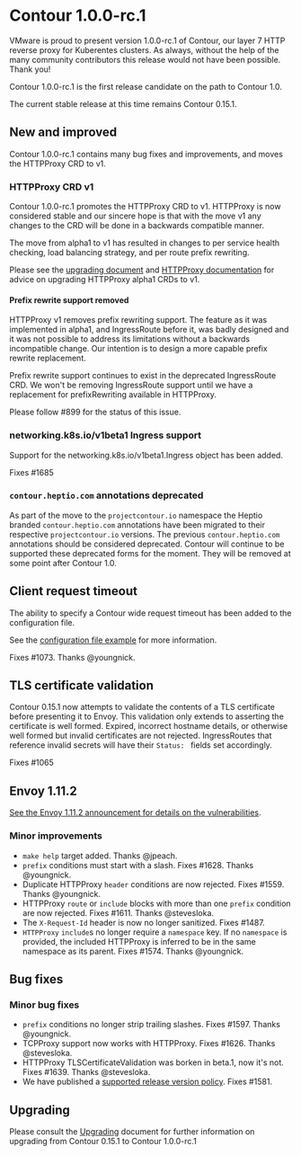 # Contour 1.0.0-rc.1

VMware is proud to present version 1.0.0-rc.1 of Contour, our layer 7 HTTP reverse proxy for Kuberentes clusters. As always, without the help of the many community contributors this release would not have been possible. Thank you!

Contour 1.0.0-rc.1 is the first release candidate on the path to Contour 1.0.

The current stable release at this time remains Contour 0.15.1.

## New and improved 

Contour 1.0.0-rc.1 contains many bug fixes and improvements, and moves the HTTPProxy CRD to v1.

### HTTPProxy CRD v1

Contour 1.0.0-rc.1 promotes the HTTPProxy CRD to v1. HTTPProxy is now considered stable and our sincere hope is that with the move v1 any changes to the CRD will be done in a backwards compatible manner.  

The move from alpha1 to v1 has resulted in changes to per service health checking, load balancing strategy, and per route prefix rewriting.

Please see the [upgrading document](/docs/upgrading.md) and [HTTPProxy documentation](/docs/httpproxy.md) for advice on upgrading HTTPProxy alpha1 CRDs to v1. 

#### Prefix rewrite support removed

HTTPProxy v1 removes prefix rewriting support. The feature as it was implemented in alpha1, and IngressRoute before it, was badly designed and it was not possible to address its limitations without a backwards incompatible change. Our intention is to design a more capable prefix rewrite replacement. 

Prefix rewrite support continues to exist in the deprecated IngressRoute CRD. We won't be removing IngressRoute support until we have a replacement for prefixRewriting available in HTTPProxy.

Please follow #899 for the status of this issue.

### networking.k8s.io/v1beta1 Ingress support

Support for the networking.k8s.io/v1beta1.Ingress object has been added.

Fixes #1685

### `contour.heptio.com` annotations deprecated

As part of the move to the `projectcontour.io` namespace the Heptio branded `contour.heptio.com` annotations have been migrated to their respective `projectcontour.io` versions. The previous `contour.heptio.com` annotations should be considered deprecated. Contour will continue to be supported these deprecated forms for the moment. They will be removed at some point after Contour 1.0.

## Client request timeout

The ability to specify a Contour wide request timeout has been added to the configuration file.

See the [configuration file example](/examples/contour/01-contour-config.yaml#L14) for more information.

Fixes #1073. Thanks @youngnick.

## TLS certificate validation

Contour 0.15.1 now attempts to validate the contents of a TLS certificate before presenting it to Envoy.
This validation only extends to asserting the certificate is well formed. Expired, incorrect hostname details, or otherwise well formed but invalid certificates are not rejected. IngressRoutes that reference invalid secrets will have their `Status: ` fields set accordingly. 

Fixes #1065

## Envoy 1.11.2

[See the Envoy 1.11.2 announcement for details on the vulnerabilities](https://groups.google.com/forum/#!topic/envoy-announce/Zo3ZEFuPWec).

### Minor improvements

- `make help` target added. Thanks @jpeach.
- `prefix` conditions must start with a slash. Fixes #1628. Thanks @youngnick.
- Duplicate HTTPProxy `header` conditions are now rejected. Fixes #1559. Thanks @youngnick.
- HTTPProxy `route` or `include` blocks with more than one `prefix` condition are now rejected. Fixes #1611. Thanks @stevesloka.
- The `X-Request-Id` header is now no longer sanitized. Fixes #1487.
- `HTTPProxy` `include`s no longer require a `namespace` key. If no `namespace` is provided, the included HTTPProxy is inferred to be in the same namespace as its parent. Fixes #1574. Thanks @youngnick.

## Bug fixes

### Minor bug fixes

- `prefix` conditions no longer strip trailing slashes. Fixes #1597. Thanks @youngnick.
- TCPProxy support now works with HTTPProxy. Fixes #1626. Thanks @stevesloka.
- HTTPProxy TLSCertificateValidation was borken in beta.1, now it's not. Fixes #1639. Thanks @stevesloka.
- We have published a [supported release version policy](/docs/support.md). Fixes #1581.

## Upgrading

Please consult the [Upgrading](/docs/upgrading.md) document for further information on upgrading from Contour 0.15.1 to Contour 1.0.0-rc.1